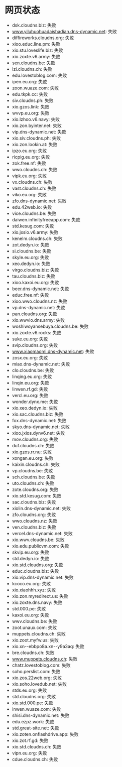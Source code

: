 # 网页状态
- dsk.cloudns.biz: 失败
- www.yiluhuohuadaishadian.dns-dynamic.net: 失败
- diffireworks.cloudns.org: 失败
- xioo.educ.line.pm: 失败
- xio.stu.loveslife.biz: 失败
- xio.zoxte.v6.army: 失败
- sen.cloudns.be: 失败
- lzi.cloudns.ch: 失败
- edu.lovestoblog.com: 失败
- ipen.eu.org: 失败
- zoon.wuaze.com: 失败
- edu.tkpk.cc: 失败
- siv.cloudns.ph: 失败
- xio.gzos.link: 失败
- wvvp.eu.org: 失败
- xio.lzhoo.v6.navy: 失败
- xio.zon.byinter.net: 失败
- vip.dns-dynamic.net: 失败
- xio.siv.cloudns.ph: 失败
- xio.zon.lookin.at: 失败
- ipzo.eu.org: 失败
- ricpig.eu.org: 失败
- zok.free.nf: 失败
- wwo.cloudns.ch: 失败
- vipk.eu.org: 失败
- vx.cloudns.ch: 失败
- vast.cloudns.ch: 失败
- viko.eu.org: 失败
- zfo.dns-dynamic.net: 失败
- edu.42web.io: 失败
- vice.cloudns.be: 失败
- daiwen.infinityfreeapp.com: 失败
- std.kesug.com: 失败
- xio.jxsio.v6.army: 失败
- kenelm.cloudns.ch: 失败
- zot.dedyn.io: 失败
- si.cloudns.be: 失败
- skyle.eu.org: 失败
- xeo.dedyn.io: 失败
- virgo.cloudns.biz: 失败
- tau.cloudns.biz: 失败
- xioo.kaxoi.eu.org: 失败
- beer.dns-dynamic.net: 失败
- educ.free.nf: 失败
- xioo.wwo.cloudns.nz: 失败
- vp.dns-dynamic.net: 失败
- pan.cloudns.org: 失败
- xio.wwvio.dns.army: 失败
- woshiwoyansebuya.cloudns.be: 失败
- xio.zoxte.v6.rocks: 失败
- suke.eu.org: 失败
- svip.cloudns.org: 失败
- www.xiaomaomi.dns-dynamic.net: 失败
- zosx.eu.org: 失败
- miao.dns-dynamic.net: 失败
- clo.cloudns.be: 失败
- linqing.eu.org: 失败
- linqin.eu.org: 失败
- linwen.rf.gd: 失败
- vercl.eu.org: 失败
- wonder.dynx.me: 失败
- xio.xeo.dedyn.io: 失败
- xio.sac.cloudns.biz: 失败
- fox.dns-dynamic.net: 失败
- skyo.dns-dynamic.net: 失败
- xioo.jxios.dynv6.net: 失败
- mov.cloudns.org: 失败
- duf.cloudns.ch: 失败
- xio.gzos.rr.nu: 失败
- xongan.eu.org: 失败
- kaixin.cloudns.ch: 失败
- vp.cloudns.be: 失败
- sch.cloudns.be: 失败
- uto.cloudns.ch: 失败
- zote.cloudns.org: 失败
- xio.std.kesug.com: 失败
- sac.cloudns.biz: 失败
- xiolin.dns-dynamic.net: 失败
- zfo.cloudns.org: 失败
- wwo.cloudns.nz: 失败
- ven.cloudns.biz: 失败
- vercel.dns-dynamic.net: 失败
- xio.wwv.cloudns.be: 失败
- xio.edu.publicvm.com: 失败
- skvip.eu.org: 失败
- std.dedyn.io: 失败
- xio.std.cloudns.org: 失败
- educ.cloudns.biz: 失败
- xio.vip.dns-dynamic.net: 失败
- kcoco.eu.org: 失败
- xio.xiaohhh.xyz: 失败
- xio.zon.myredirect.us: 失败
- xio.zoxte.dns.navy: 失败
- std.000.pe: 失败
- kaxoi.eu.org: 失败
- wwv.cloudns.be: 失败
- zoot.unaux.com: 失败
- muppets.cloudns.ch: 失败
- xio.zoot.myfw.us: 失败
- xio.xn--ebbpo8a.xn--y9a3aq: 失败
- bre.cloudns.ch: 失败
- www.muppets.cloudns.ch: 失败
- chatz.lovestoblog.com: 失败
- soho.perslist.com: 失败
- xio.zos.22web.org: 失败
- xio.soho.lovedub.net: 失败
- stds.eu.org: 失败
- std.cloudns.org: 失败
- xio.std.000.pe: 失败
- inwen.wuaze.com: 失败
- shisi.dns-dynamic.net: 失败
- edu.ezpz.work: 失败
- std.great-site.net: 失败
- xio.zoten.onflashdrive.app: 失败
- xio.zot.rf.gd: 失败
- xio.std.cloudns.ch: 失败
- vipn.eu.org: 失败
- cdue.cloudns.ch: 失败

